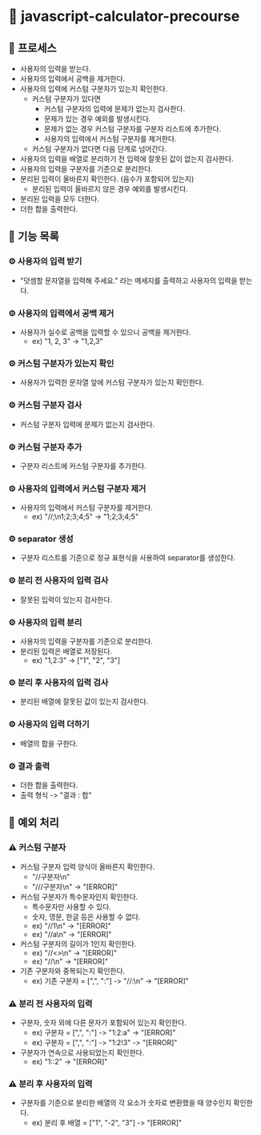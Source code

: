 # 🧮 javascript-calculator-precourse

## 📁 프로세스

- 사용자의 입력을 받는다.
- 사용자의 입력에서 공백을 제거한다.
- 사용자의 입력에 커스텀 구분자가 있는지 확인한다.
  - 커스텀 구분자가 있다면
    - 커스텀 구분자의 입력에 문제가 없는지 검사한다.
    - 문제가 있는 경우 예외를 발생시킨다.
    - 문제가 없는 경우 커스텀 구분자를 구분자 리스트에 추가한다.
    - 사용자의 입력에서 커스텀 구분자를 제거한다.
  - 커스텀 구분자가 없다면 다음 단계로 넘어간다.
- 사용자의 입력을 배열로 분리하기 전 입력에 잘못된 값이 없는지 검사한다.
- 사용자의 입력을 구분자를 기준으로 분리한다.
- 분리된 입력이 올바른지 확인한다. (음수가 포함되어 있는지)
  - 분리된 입력이 올바르지 않은 경우 예외를 발생시킨다.
- 분리된 입력을 모두 더한다.
- 더한 합을 출력한다.

## 🧰 기능 목록

### ⚙️ 사용자의 입력 받기

- "덧셈할 문자열을 입력해 주세요." 라는 메세지를 출력하고 사용자의 입력을 받는다.

### ⚙️ 사용자의 입력에서 공백 제거

- 사용자가 실수로 공백을 입력할 수 있으니 공백을 제거한다.
  - ex) "1, 2, 3" -> "1,2,3"

### ⚙️ 커스텀 구분자가 있는지 확인

- 사용자가 입력한 문자열 앞에 커스텀 구분자가 있는지 확인한다.

### ⚙️ 커스텀 구분자 검사

- 커스텀 구분자 입력에 문제가 없는지 검사한다.

### ⚙️ 커스텀 구분자 추가

- 구분자 리스트에 커스텀 구분자를 추가한다.

### ⚙️ 사용자의 입력에서 커스텀 구분자 제거

- 사용자의 입력에서 커스텀 구분자를 제거한다.
  - ex) "//;\n1;2;3;4;5" -> "1;2;3;4;5"

### ⚙️ separator 생성

- 구분자 리스트를 기준으로 정규 표현식을 사용하여 separator를 생성한다.

### ⚙️ 분리 전 사용자의 입력 검사

- 잘못된 입력이 있는지 검사한다.

### ⚙️ 사용자의 입력 분리

- 사용자의 입력을 구분자를 기준으로 분리한다.
- 분리된 입력은 배열로 저장된다.
  - ex) "1,2:3" -> ["1", "2", "3"]

### ⚙️ 분리 후 사용자의 입력 검사

- 분리된 배열에 잘못된 값이 있는지 검사한다.

### ⚙️ 사용자의 입력 더하기

- 배열의 합을 구한다.

### ⚙️ 결과 출력

- 더한 합을 출력한다.
- 출력 형식 -> "결과 : 합"

## 🤔 예외 처리

### ⚠️ 커스텀 구분자

- 커스텀 구분자 입력 양식이 올바른지 확인한다.
  - "//구분자\n"
  - "///구분자\n" -> "[ERROR]"
- 커스텀 구분자가 특수문자인지 확인한다.
  - 특수문자만 사용할 수 있다.
  - 숫자, 영문, 한글 등은 사용할 수 없다.
  - ex) "//1\n" -> "[ERROR]"
  - ex) "//a\n" -> "[ERROR]"
- 커스텀 구분자의 길이가 1인지 확인한다.
  - ex) "//<>\n" -> "[ERROR]"
  - ex) "//\n" -> "[ERROR]"
- 기존 구분자와 중복되는지 확인한다.
  - ex) 기존 구분자 = [",", ":"] -> "//:\n" -> "[ERROR]"

### ⚠️ 분리 전 사용자의 입력

- 구분자, 숫자 외에 다른 문자가 포함되어 있는지 확인한다.
  - ex) 구분자 = [",", ":"] -> "1:2:a" -> "[ERROR]"
  - ex) 구분자 = [",", ":"] -> "1:2!3" -> "[ERROR]"
- 구분자가 연속으로 사용되었는지 확인한다.
  - ex) "1::2" -> "[ERROR]"

### ⚠️ 분리 후 사용자의 입력

- 구분자를 기준으로 분리한 배열의 각 요소가 숫자로 변환했을 때 양수인지 확인한다.
  - ex) 분리 후 배열 = ["1", "-2", "3"] -> "[ERROR]"

